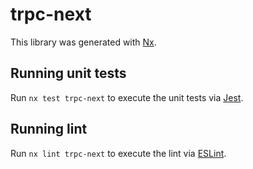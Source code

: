 # trpc-next

This library was generated with [Nx](https://nx.dev).

## Running unit tests

Run `nx test trpc-next` to execute the unit tests via [Jest](https://jestjs.io).

## Running lint

Run `nx lint trpc-next` to execute the lint via [ESLint](https://eslint.org/).
